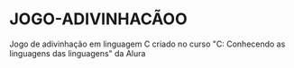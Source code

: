 # JOGO-ADIVINHACÃOO
Jogo de adivinhação em linguagem C criado no curso "C: Conhecendo as linguagens das linguagens" da Alura
